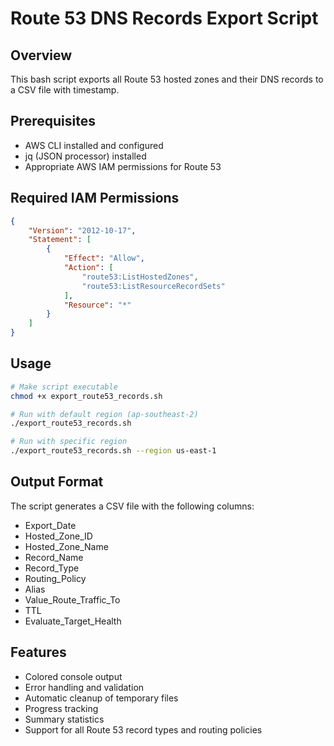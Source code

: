 # Route 53 DNS Records Export Script

## Overview
This bash script exports all Route 53 hosted zones and their DNS records to a CSV file with timestamp.

## Prerequisites
- AWS CLI installed and configured
- jq (JSON processor) installed
- Appropriate AWS IAM permissions for Route 53

## Required IAM Permissions
```json
{
    "Version": "2012-10-17",
    "Statement": [
        {
            "Effect": "Allow",
            "Action": [
                "route53:ListHostedZones",
                "route53:ListResourceRecordSets"
            ],
            "Resource": "*"
        }
    ]
}
```

## Usage
```bash
# Make script executable
chmod +x export_route53_records.sh

# Run with default region (ap-southeast-2)
./export_route53_records.sh

# Run with specific region
./export_route53_records.sh --region us-east-1
```

## Output Format
The script generates a CSV file with the following columns:
- Export_Date
- Hosted_Zone_ID
- Hosted_Zone_Name
- Record_Name
- Record_Type
- Routing_Policy
- Alias
- Value_Route_Traffic_To
- TTL
- Evaluate_Target_Health

## Features
- Colored console output
- Error handling and validation
- Automatic cleanup of temporary files
- Progress tracking
- Summary statistics
- Support for all Route 53 record types and routing policies

